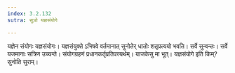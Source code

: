 ```yaml
---
index: 3.2.132
sutra: सुञो यज्ञसंयोगे

---
```

यज्ञेन संयोगः यज्ञसंयोगः। यज्ञसंयुक्ते ऽभिषवे वर्तमानात् सुनोतेर् धातोः शतृप्रत्ययो भवति। सर्वे सुन्वन्तः। सर्वे यजमानाः सत्रिण उच्यन्ते। संयोगग्रहणं प्रधानकर्तृप्रतिपत्त्यर्थम्। याजकेसु मा भूत्। यज्ञसंयोगे इति किम्? सुनोति सुराम्।